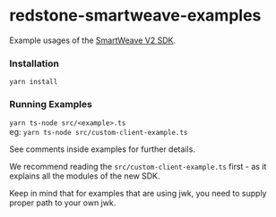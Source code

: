 # redstone-smartweave-examples
Example usages of the [SmartWeave V2 SDK](https://github.com/redstone-finance/redstone-smartweave).

### Installation
`yarn install`

### Running Examples
`yarn ts-node src/<example>.ts`  
eg: `yarn ts-node src/custom-client-example.ts`

See comments inside examples for further details.

We recommend reading the `src/custom-client-example.ts` first - as it 
explains all the modules of the new SDK.

Keep in mind that for examples that are using jwk, you need to 
supply proper path to your own jwk.
